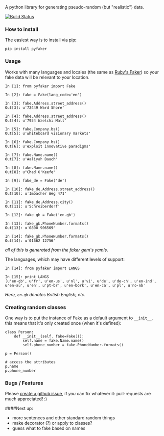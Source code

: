 A python library for generating pseudo-random (but "realistic") data.

[![Build Status](https://travis-ci.org/hayd/pyfaker.svg?branch=master)](https://travis-ci.org/hayd/pyfaker)

### How to install

The easiest way is to install via [pip](http://www.pip-installer.org/en/latest/installing.html):

    pip install pyfaker

### Usage

Works with many languages and locales (the same as [Ruby's Faker](http://faker.rubyforge.org/)) so your fake data will be relevant to your location.

```
In [1]: from pyfaker import Fake

In [2]: fake = Fake(lang_code='en')

In [3]: fake.Address.street_address()
Out[3]: u'72449 Ward Shore'

In [4]: fake.Address.street_address()
Out[4]: u'7954 Waelchi Mall'

In [5]: fake.Company.bs()
Out[5]: u'whiteboard visionary markets'

In [6]: fake.Company.bs()
Out[6]: u'exploit innovative paradigms'

In [7]: fake.Name.name()
Out[7]: u'Aaliyah Bauch'

In [8]: fake.Name.name()
Out[8]: u"Chad O'Keefe"

In [9]: fake_de = Fake('de')

In [10]: fake_de.Address.street_address()
Out[10]: u'Imbacher Weg 471'

In [11]: fake_de.Address.city()
Out[11]: u'Schreiberdorf'

In [12]: fake_gb = Fake('en-gb')

In [13]: fake_gb.PhoneNumber.formats()
Out[13]: u'0800 906569'

In [14]: fake_gb.PhoneNumber.formats()
Out[14]: u'01662 12756'

```
*all of this is generated from the faker gem's yamls.*

The languages, which may have different levels of support:

```
In [14]: from pyfaker import LANGS

In [15]: print LANGS
[u'en-gb', u'fr', u'en-us', u'nl', u'vi', u'de', u'de-ch', u'en-ind', u'en-au', u'en', u'pt-br', u'en-bork', u'en-ca', u'pl', u'no-nb'
```

*Here, `en-gb` denotes British English, etc.*

### Creating random classes

One way is to put the instance of Fake as a default argument to `__init__`, this means that it's only created once (when it's defined):

```
class Person:
    def __init__(self, fake=Fake()):
        self.name = fake.Name.name()
        self.phone_number = fake.PhoneNumber.formats()

p = Person()

# access the attributes
p.name
p.phone_number
```

### Bugs / Features

Please [create a github issue](https://github.com/hayd/pyfaker/issues), if *you* can fix whatever it: pull-requests are much appreciated! :)

####Next up:

- more sentences and other standard random things
- make decorator (?) or apply to classes?
- guess what to fake based on names
